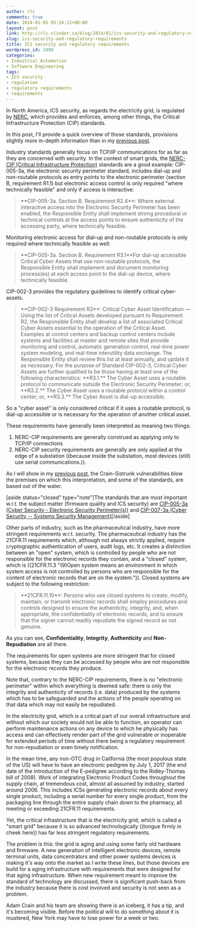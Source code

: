 ```yaml
---
author: rlc
comments: true
date: 2014-01-05 05:24:12+00:00
layout: post
link: http://rlc.vlinder.ca/blog/2014/01/ics-security-and-regulatory-requirements/
slug: ics-security-and-regulatory-requirements
title: ICS security and regulatory requirements
wordpress_id: 2490
categories:
- Industrial Automation
- Software Engineering
tags:
- ICS security
- regulation
- regulatory requirements
- requirements
---
```


In North America, ICS security, as regards the electricity grid, is regulated by [NERC](http://www.nerc.com/), which provides and enforces, among other things, the Critical Infrastructure Protection (CIP) standards.

In this post, I'll provide a quick overview of those standards, provisions slightly more in-depth information than in my [previous post](http://rlc.vlinder.ca/blog/2014/01/the-crain-sistrunk-vulnerabilities/).

<!-- more -->

Industry standards generally focus on TCP/IP communications for as far as they are concerned with security. In the context of smart grids, the [NERC-CIP (Critical Infrastructure Protection)](http://web.archive.org/web/20151019112638/http://www.nerc.com/pa/Stand/Pages/CIPStandards.aspx) standards are a good example: CIP-005-3a, the electronic security perimeter standard, includes dial-up and non-routable protocols as entry points to the electronic perimeter (section B, requirement R1.1) but electronic access control is only required "where technically feasible" and only if access is interactive: 

<blockquote>**CIP-005-3a. Section B. Requirement R2.4**: Where external interactive access into the Electronic Security Perimeter has been enabled, the Responsible Entity shall implement strong procedural or technical controls at the access points to ensure authenticity of the accessing party, where technically feasible.</blockquote>



Monitoring electronic access for dial-up and non-routable protocols is only required where technically feasible as well: 

<blockquote>**CIP-005-3a. Section B. Requirement R3.1**For dial-up accessible Critical Cyber Assets that use non-routable protocols, the Responsible Entity shall implement and document monitoring process(es) at each access point to the dial-up device, where technically feasible.</blockquote>



CIP-002-3 provides the regulatory guidelines to identify critical cyber-assets.



<blockquote>**CIP-002-3 Requirement R3**: Critical Cyber Asset Identification — Using the list of Critical Assets developed pursuant to Requirement R2, the Responsible Entity shall develop a list of associated Critical Cyber Assets essential to the operation of the Critical Asset. Examples at control centers and backup control centers include systems and facilities at master and remote sites that provide monitoring and control, automatic generation control, real-time power system modeling, and real-time interutility data exchange. The Responsible Entity shall review this list at least annually, and update it as necessary. For the purpose of Standard CIP-002-3, Critical Cyber Assets are further qualified to be those having at least one of the following characteristics:
**R3.1.** The Cyber Asset uses a routable protocol to communicate outside the Electronic
Security Perimeter; or,
**R3.2.** The Cyber Asset uses a routable protocol within a control center; or,
**R3.3.** The Cyber Asset is dial-up accessible.</blockquote>



So a "cyber asset" is only considered critical if it uses a routable protocol, is dial-up accessible or is necessary for the operation of another critical asset.

These requirements have generally been interpreted as meaning two things: 



  1. NERC-CIP requirements are generally construed as applying only to TCP/IP connections
  2. NERC-CIP security requirements are generally are only applied at the edge of a substation ((because inside the substation, most devices (still) use serial communications.)).


As I will show in my [previous post](http://rlc.vlinder.ca/blog/2014/01/the-crain-sistrunk-vulnerabilities/), the Crain-Sistrunk vulnerabilities blow the premises on which this interpretation, and some of the standards, are based out of the water.

[aside status="closed" type="note"]The standards that are most important w.r.t. the subject matter (firmware quality and ICS security) are [CIP-005-3a (Cyber Security - Electronic Security Perimeter(s))](http://www.nerc.com/_layouts/PrintStandard.aspx?standardnumber=CIP-005-3a&title=Cyber%20Security%20-%20Electronic%20Security%20Perimeter(s)) and [CIP-007-3a (Cyber Security -- Systems Security Management)](http://www.nerc.com/_layouts/PrintStandard.aspx?standardnumber=CIP-007-3a&title=Cyber%20Security%20%E2%80%94%20Systems%20Security%20Management)[/aside]

Other parts of industry, such as the pharmaceutical industry, have more stringent requirements w.r.t. security. The pharmaceutical industry has the 21CFR.11 requirements which, although not always strictly applied, require cryptographic authentication of users, audit logs, etc. It creates a distinction between an "open" system, which is controlled by people who are not responsible for the electronic records they contain, and a "closed" system, which is ((21CFR.11.3 "(9)Open system means an environment in which system access is not controlled by persons who are responsible for the content of electronic records that are on the system.")). Closed systems are subject to the following restriction: 


<blockquote>**21CFR.11.10**: Persons who use closed systems to create, modify, maintain, or transmit electronic records shall employ procedures and controls designed to ensure the authenticity, integrity, and, when appropriate, the confidentiality of electronic records, and to ensure that the signer cannot readily repudiate the signed record as not genuine.</blockquote>


As you can see, **Confidentiality**, **Integrity**, **Authenticity** and **Non-Repudiation** are all there.

The requirements for open systems are more stringent that for closed systems, because they can be accessed by people who are not responsible for the electronic records they produce.

Note that, contrary to the NERC-CIP requirements, there is no "electronic perimeter" within which everything is deemed safe: there is only the integrity and authenticity of records (i.e. data) produced by the systems which has to be safeguarded and the actions of the people operating on that data which may not easily be repudiated.

In the electricity grid, which is a critical part of our overall infrastructure and without which our society would not be able to function, an operator can perform maintenance actions on any device to which he physically has access and can effectively render part of the grid vulnerable or inoperable for extended periods of time without there being a regulatory requirement for non-repudiation or even timely notification.

In the mean time, any non-OTC drug in California (the most populous state of the US) will have to have an electronic pedigree by July 1, 2017 (the end date of the introduction of the E-pedigree according to the Ridley-Thomas bill of 2008). Work of integrating Electronic Product Codes throughout the supply chain, at tremendous cost, almost all assumed by industry, started around 2006. This includes ICSs generating electronic records about every single product, including a serial number for every single product, from the packaging line through the entire supply chain down to the pharmacy, all meeting or exceeding 21CFR.11 requirements.

Yet, the critical infrastructure that is the electricity grid, which is called a "smart grid" because it is so advanced technologically ((tongue firmly in cheek here)) has far less stringent regulatory requirements.

The problem is this: the grid is aging and using some fairly old hardware and firmware. A new generation of intelligent electronic devices, remote terminal units, data concentrators and other power systems devices is making it's way onto the market as I write these lines, but those devices are build for a aging infrastructure with requirements that were designed for that aging infrastructure. When new requirement meant to improve the standard of technology are discussed, there is significant push-back from the industry because there is cost involved and security is not seen as a problem.

Adam Crain and his team are showing there is an iceberg, it has a tip, and it's becoming visible. Before the political will to do something about it is mustered, New York may have to lose power for a week or two.
